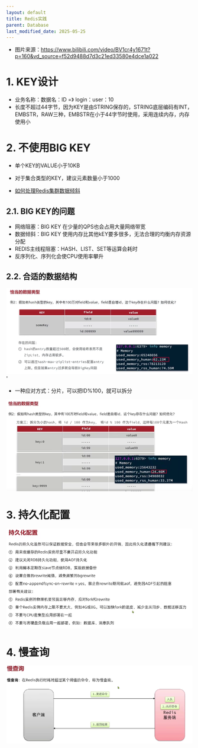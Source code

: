 ```yaml
---
layout: default
title: Redis实践
parent: Database
last_modified_date: 2025-05-25
---
```


- 图片来源：https://www.bilibili.com/video/BV1cr4y1671t?p=160&vd_source=f52d9488d7d3c21ed33580e4dce1a022

# 1. KEY设计

- 业务名称：数据名：ID =》 login：user：10
- 长度不超过44字节，因为KEY是由STRING保存的，STRING底层编码有INT，
  EMBSTR，RAW三种，EMBSTR在小于44字节时使用，采用连续内存，内存使用小

# 2. 不使用BIG KEY

- 单个KEY的VALUE小于10KB
- 对于集合类型的KEY，建议元素数量小于1000

- [如何处理Redis集群数据倾斜](https://help.aliyun.com/zh/redis/user-guide/deal-with-data-skew-issues)

## 2.1. BIG KEY的问题

- 网络阻塞：BIG KEY 在少量的QPS也会占用大量网络带宽
- 数据倾斜：BIG KEY 使用内存比其他kEY要多很多，无法合理的均衡内存资源分配
- REDIS主线程阻塞：HASH、LIST、SET等运算会耗时
- 反序列化、序列化会使CPU使用率攀升

## 2.2. 合适的数据结构

![redis_hash.png](img%2Fredis_hash.png)'

- 一种应对方式：分片，可以把ID%100，就可以拆分

![img.png](img/redis-hash2.png)

# 3. 持久化配置

![img.png](img/persistent-config.png)

# 4. 慢查询

![img.png](img/query-slow.png)
 